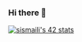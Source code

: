 ### Hi there 👋

[![sismaili's 42 stats](https://badge.mediaplus.ma/binary/sismaili)](https://github.com/Souhail37/badge42)
